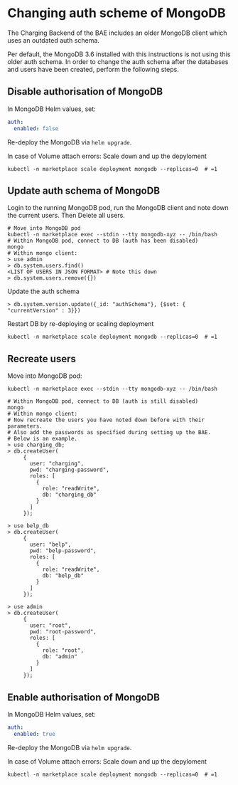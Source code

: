 # Changing auth scheme of MongoDB

The Charging Backend of the BAE includes an older MongoDB client which uses an 
outdated auth schema.

Per default, the MongoDB 3.6 installed with this instructions is not using this 
older auth schema. In order to change the auth schema after the databases and users 
have been created, perform the following steps.


## Disable authorisation of MongoDB 
In MongoDB Helm values, set: 
```yaml
auth:
  enabled: false
```
Re-deploy the MongoDB via `helm upgrade`.

In case of Volume attach errors: Scale down and up the depyloment
```shell
kubectl -n marketplace scale deployment mongodb --replicas=0  # =1
```


## Update auth schema of MongoDB

Login to the running MongoDB pod, run the MongoDB client and note down the current users. Then Delete all users.
```shell
# Move into MongoDB pod
kubectl -n marketplace exec --stdin --tty mongodb-xyz -- /bin/bash
# Within MongoDB pod, connect to DB (auth has been disabled)
mongo
# Within mongo client:
> use admin
> db.system.users.find()
<LIST OF USERS IN JSON FORMAT> # Note this down
> db.system.users.remove({})
```

Update the auth schema

```shell
> db.system.version.update({_id: "authSchema"}, {$set: { "currentVersion" : 3}})
```

Restart DB by re-deploying or scaling deployment
```shell
kubectl -n marketplace scale deployment mongodb --replicas=0  # =1
```


## Recreate users

Move into MongoDB pod: 
```shell
kubectl -n marketplace exec --stdin --tty mongodb-xyz -- /bin/bash
```


```shell
# Within MongoDB pod, connect to DB (auth is still disabled)
mongo
# Within mongo client:
# Now recreate the users you have noted down before with their parameters. 
# Also add the passwords as specified during setting up the BAE.
# Below is an example.
> use charging_db;
> db.createUser(
     {
       user: "charging",
       pwd: "charging-password",
       roles: [
         {
           role: "readWrite",
           db: "charging_db"
         }
       ]
     });

> use belp_db
> db.createUser(
     {
       user: "belp",
       pwd: "belp-password",
       roles: [
         {
           role: "readWrite",
           db: "belp_db"
         }
       ]
     });
	 
> use admin
> db.createUser(
     {
       user: "root",
       pwd: "root-password",
       roles: [
         {
           role: "root",
           db: "admin"
         }
       ]
     });
```


## Enable authorisation of MongoDB

In MongoDB Helm values, set: 
```yaml
auth:
  enabled: true
```
Re-deploy the MongoDB via `helm upgrade`.

In case of Volume attach errors: Scale down and up the depyloment
```shell
kubectl -n marketplace scale deployment mongodb --replicas=0  # =1
```
